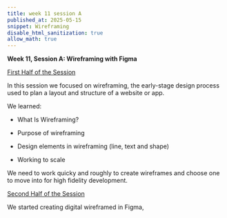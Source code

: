 ```yaml
---
title: week 11 session A
published_at: 2025-05-15
snippet: Wireframing
disable_html_sanitization: true
allow_math: true
---
```


**Week 11, Session A: Wireframing with Figma**

<ins> First Half of the Session</ins>

In this session we focused on wireframing, the early-stage design process used to plan a layout and structure of a website or app.

We learned:

-	What Is Wireframing?

-	Purpose of wireframing

-	Design elements in wireframing (line, text and shape)

-	Working to scale

We need to work quicky and roughly to create wireframes and choose one to move into for high fidelity development. 

<ins>Second Half of the Session</ins>

We started creating digital wireframed in Figma,  
